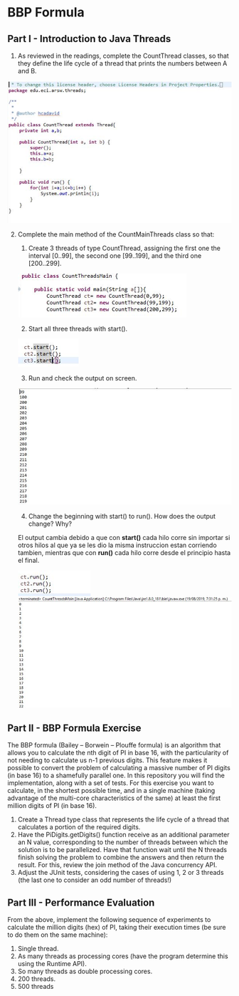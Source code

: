 # BBP Formula

## Part I - Introduction to Java Threads
1.	As reviewed in the readings, complete the CountThread classes, so that they define the life cycle of a thread that prints the numbers between A and B. 
 
 ![Alt text](img/1.JPG "CountThread") 

2.	Complete the main method of the CountMainThreads class so that: 
	1.	Create 3 threads of type CountThread, assigning the first one the interval [0..99], the second one [99..199], and the third one [200..299].
	
	![Alt text](img/2.1.JPG) 	
	
	2.	Start all three threads with start(). 
	
	![Alt text](img/2.2.JPG)
	
	3.	Run and check the output on screen. 
	
	![Alt text](img/2.3.JPG)
	
	4.	Change the beginning with start() to run(). How does the output change? Why?
	
	El output cambia debido a que con **start()** cada hilo corre sin importar si otros hilos al que ya se les dio la misma instruccion estan corriendo tambien, mientras que con **run()** cada hilo corre desde el principio hasta el final.
	
	![Alt text](img/2.4.JPG)
	![Alt text](img/2.5.JPG)

## Part II - BBP Formula Exercise
The BBP formula (Bailey – Borwein – Plouffe formula) is an algorithm that allows you to calculate the nth digit of PI in base 16, with the particularity of not needing to calculate us n-1 previous digits. This feature makes it possible to convert the problem of calculating a massive number of PI digits (in base 16) to a shamefully parallel one. In this repository you will find the implementation, along with a set of tests.
For this exercise you want to calculate, in the shortest possible time, and in a single machine (taking advantage of the multi-core characteristics of the same) at least the first million digits of PI (in base 16).
1.	Create a Thread type class that represents the life cycle of a thread that calculates a portion of the required digits. 
2.	Have the PiDigits.getDigits() function receive as an additional parameter an N value, corresponding to the number of threads between which the solution is to be parallelized. Have that function wait until the N threads finish solving the problem to combine the answers and then return the result. For this, review the join method of the Java concurrency API. 
3.	Adjust the JUnit tests, considering the cases of using 1, 2 or 3 threads (the last one to consider an odd number of threads!)


## Part III - Performance Evaluation
From the above, implement the following sequence of experiments to calculate the million digits (hex) of PI, taking their execution times (be sure to do them on the same machine):
1.	Single thread. 
2.	As many threads as processing cores (have the program determine this using the Runtime API). 
3.	So many threads as double processing cores. 
4.	200 threads.
5.	500 threads 
